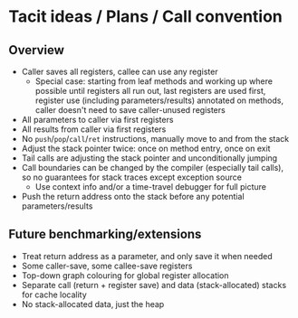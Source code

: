 # Tacit ideas / Plans / Call convention

## Overview

- Caller saves all registers, callee can use any register
  - Special case: starting from leaf methods and working up where possible until registers all run out, last registers are used first, register use (including parameters/results) annotated on methods, caller doesn't need to save caller-unused registers
- All parameters to caller via first registers
- All results from caller via first registers
- No `push`/`pop`/`call`/`ret` instructions, manually move to and from the stack
- Adjust the stack pointer twice: once on method entry, once on exit
- Tail calls are adjusting the stack pointer and unconditionally jumping
- Call boundaries can be changed by the compiler (especially tail calls), so no guarantees for stack traces except exception source
  - Use context info and/or a time-travel debugger for full picture
- Push the return address onto the stack before any potential parameters/results

## Future benchmarking/extensions

- Treat return address as a parameter, and only save it when needed
- Some caller-save, some callee-save registers
- Top-down graph colouring for global register allocation
- Separate call (return + register save) and data (stack-allocated) stacks for cache locality
- No stack-allocated data, just the heap
